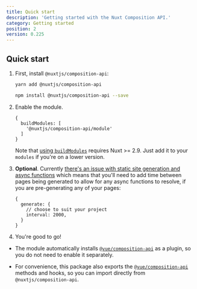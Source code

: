 ```yaml
---
title: Quick start
description: 'Getting started with the Nuxt Composition API.'
category: Getting started
position: 2
version: 0.225
---
```


## Quick start

1. First, install `@nuxtjs/composition-api`:

    <d-code-group>
    <d-code-block label="Yarn" active>

   ```bash
   yarn add @nuxtjs/composition-api
   ```

   </d-code-block><d-code-block label="NPM">

   ```bash
   npm install @nuxtjs/composition-api --save
   ```

   </d-code-block>
   </d-code-group>

2. Enable the module.

   ```js[nuxt.config.js]
   {
     buildModules: [
       '@nuxtjs/composition-api/module'
     ]
   }
   ```

   Note that [using `buildModules`](https://nuxtjs.org/api/configuration-modules#-code-buildmodules-code-) requires Nuxt >= 2.9. Just add it to your `modules` if you're on a lower version.

3. **Optional**. Currently [there's an issue with static site generation and async functions](https://github.com/nuxt-community/composition-api/issues/44) which means that you'll need to add time between pages being generated to allow for any async functions to resolve, if you are pre-generating any of your pages:

   ```js[nuxt.config.js]
   {
     generate: {
       // choose to suit your project
       interval: 2000,
     }
   }
   ```

4. You're good to go!

<d-alert type="info">

- The module automatically installs [`@vue/composition-api`](https://github.com/vuejs/composition-api) as a plugin, so you do not need to enable it separately.

- For convenience, this package also exports the [`@vue/composition-api`](https://github.com/vuejs/composition-api) methods and hooks, so you can import directly from `@nuxtjs/composition-api`.

</d-alert>
